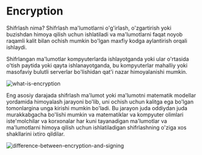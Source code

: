 # Encryption
Shifrlash nima?
Shifrlash ma'lumotlarni o'g'irlash, o'zgartirish yoki buzishdan himoya qilish uchun ishlatiladi va ma'lumotlarni faqat noyob raqamli kalit bilan ochish mumkin bo'lgan maxfiy kodga aylantirish orqali ishlaydi.

Shifrlangan ma'lumotlar kompyuterlarda ishlayotganda yoki ular o'rtasida o'tish paytida yoki qayta ishlanayotganda, bu kompyuterlar mahalliy yoki masofaviy bulutli serverlar bo'lishidan qat'i nazar himoyalanishi mumkin.

![what-is-encryption](https://github.com/themusharraf/Encryption/assets/122869450/aafe97e4-d1bb-49bd-b88d-56c47ec95fdf)

Eng asosiy darajada shifrlash ma'lumot yoki ma'lumotni matematik modellar yordamida himoyalash jarayoni bo'lib, uni ochish uchun kalitga ega bo'lgan tomonlargina unga kirishi mumkin bo'ladi. Bu jarayon juda oddiydan juda
murakkabgacha bo'lishi mumkin va matematiklar va kompyuter olimlari iste'molchilar va korxonalar har kuni tayanadigan ma'lumotlar va ma'lumotlarni himoya qilish uchun ishlatiladigan shifrlashning o'ziga xos shakllarini ixtiro qildilar.

![difference-between-encryption-and-signing](https://github.com/themusharraf/Encryption/assets/122869450/7c873e4f-e99f-4625-abfb-68e6b773736b)


